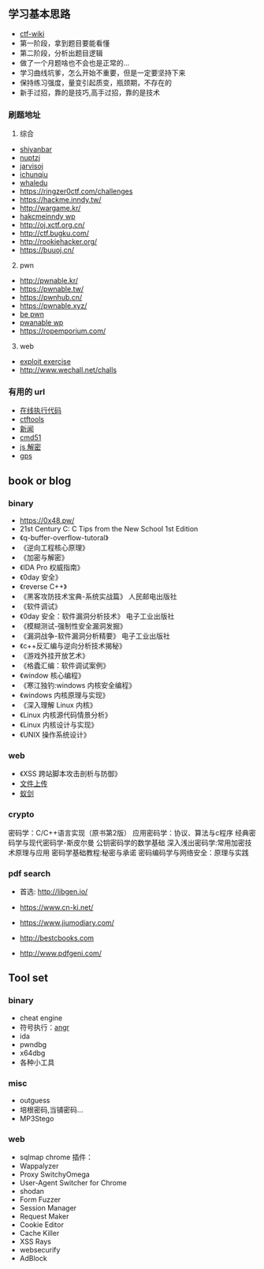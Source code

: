 ## 学习基本思路

- [ctf-wiki](https://ctf-wiki.github.io/ctf-wiki/)
- 第一阶段，拿到题目要能看懂
- 第二阶段，分析出题目逻辑
- 做了一个月题啥也不会也是正常的...
- 学习曲线坑爹，怎么开始不重要，但是一定要坚持下来
- 保持练习强度，量变引起质变，瓶颈期，不存在的
- 新手过招，靠的是技巧,高手过招，靠的是技术

### 刷题地址
1. 综合

- [shiyanbar](http://www.shiyanbar.com/ctf/)
- [nuptzj](http://ctf.nuptzj.cn/)
- [jarvisoj](https://www.jarvisoj.com/)
- [ichunqiu](https://www.ichunqiu.com/competition)
- [whaledu](http://www.whaledu.com/)
- https://ringzer0ctf.com/challenges
- https://hackme.inndy.tw/
- http://wargame.kr/
- [hakcmeinndy wp](http://carlstar.club/)
- http://oj.xctf.org.cn/
- http://ctf.bugku.com/
- http://rookiehacker.org/
- https://buuoj.cn/

2. pwn

- http://pwnable.kr/
- https://pwnable.tw/
- https://pwnhub.cn/
- https://pwnable.xyz/
- [be pwn](https://haveibeenpwned.com/)
- [pwanable wp](https://bbs.ichunqiu.com/thread-46026-1-1.html)
- https://ropemporium.com/

3. web

- [exploit exercise](https://exploit-exercises.lains.space/)
- http://www.wechall.net/challs
### 有用的 url

- [在线执行代码](https://www.dooccn.com)
- [ctftools](https://www.ctftools.com/down)
- [新闻](https://www.sitedirsec.com/)
- [cmd51](http://www.xmd5.org/)
- [js 解密](http://tmxk.org/jother/)
- [gps](http://www.gpsspg.com/bs.htm)

## book or blog

### binary

- https://0x48.pw/
- 21st Century C: C Tips from the New School 1st Edition
- 《q-buffer-overflow-tutoral》
- 《逆向工程核心原理》
- 《加密与解密》
- 《IDA Pro 权威指南》
- 《0day 安全》
- 《reverse C++》
- 《黑客攻防技术宝典-系统实战篇》 人民邮电出版社
- 《软件调试》
- 《0day 安全：软件漏洞分析技术》 电子工业出版社
- 《模糊测试-强制性安全漏洞发掘》
- 《漏洞战争-软件漏洞分析精要》 电子工业出版社
- 《c++反汇编与逆向分析技术揭秘》
- 《游戏外挂开放艺术》
- 《格蠹汇编：软件调试案例》
- 《window 核心编程》
- 《寒江独钓:windows 内核安全编程》
- 《windows 内核原理与实现》
- 《深入理解 Linux 内核》
- 《Linux 内核源代码情景分析》
- 《Linux 内核设计与实现》
- 《UNIX 操作系统设计》

### web

- 《XSS 跨站脚本攻击剖析与防御》
- [文件上传](https://github.com/c0ny1/upload-labs)
- [蚁剑](https://github.com/AntSwordProject/antSword)


### crypto

密码学：C/C++语言实现（原书第2版）
应用密码学：协议、算法与c程序
经典密码学与现代密码学-斯皮尔曼
公钥密码学的数学基础
深入浅出密码学:常用加密技术原理与应用
密码学基础教程:秘密与承诺
密码编码学与网络安全：原理与实践
### pdf search

- 首选: http://libgen.io/
- https://www.cn-ki.net/

- https://www.jiumodiary.com/
- http://bestcbooks.com
- http://www.pdfgeni.com/

## Tool set

### binary

- cheat engine
- 符号执行：[angr](https://docs.angr.io)
- ida
- pwndbg
- x64dbg
- 各种小工具

### misc

- outguess
- 培根密码,当铺密码...
- MP3Stego

### web

- sqlmap
  chrome 插件：
- Wappalyzer
- Proxy SwitchyOmega
- User-Agent Switcher for Chrome
- shodan
- Form Fuzzer
- Session Manager
- Request Maker
- Cookie Editor
- Cache Killer
- XSS Rays
- websecurify
- AdBlock
